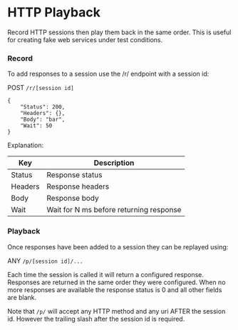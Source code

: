 HTTP Playback
========================

Record HTTP sessions then play them back in the same order. This is useful for creating fake web services under
test conditions.

### Record

To add responses to a session use the /r/ endpoint with a session id:

POST `/r/[session id]`

```
{
    "Status": 200,
    "Headers": {},
    "Body": "bar",
    "Wait": 50
}
```

Explanation:

| Key             | Description                             |
| --------------- | --------------------------------------- |
| Status          | Response status                         |
| Headers         | Response headers                        |
| Body            | Response body                           |
| Wait            | Wait for N ms before returning response |


### Playback

Once responses have been added to a session they can be replayed using:

ANY `/p/[session id]/...`

Each time the session is called it will return a configured response. Responses
are returned in the same order they were configured. When no more
responses are available the response status is 0 and all other fields are
blank.

Note that `/p/` will accept any HTTP method and any uri AFTER the session id.
However the trailing slash after the session id is required.

